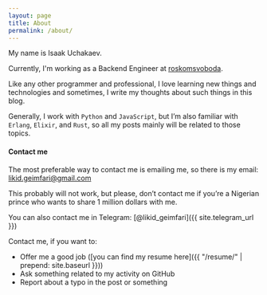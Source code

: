 ```yaml
---
layout: page
title: About
permalink: /about/
---
```


My name is Isaak Uchakaev.

Currently, I'm working as a Backend Engineer at [roskomsvoboda](https://github.com/roskomsvoboda).

Like any other programmer and professional, I love learning new things
and technologies and sometimes, I write my thoughts about such things in
this blog.

Generally, I work with `Python` and `JavaScript`, but I’m also familiar with 
`Erlang`, `Elixir`, and `Rust`, so all my posts mainly will be related to those topics.

#### Contact me

The most preferable way to contact me is emailing me, so there is my
email: <a href="mailto:likid.geimfari@gmail.com">likid.geimfari@gmail.com</a>

This probably will not work, but please, don’t contact me if you’re a
Nigerian prince who wants to share 1 million dollars with me.

You can also contact me in Telegram: [@likid_geimfari]({{ site.telegram_url }})

Contact me, if you want to:

* Offer me a good job ([you can find my resume here]({{ "/resume/" | prepend: site.baseurl }}))
* Ask something related to my activity on GitHub
* Report about a typo in the post or something
